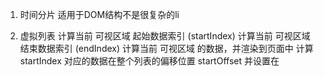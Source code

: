 1. 时间分片
适用于DOM结构不是很复杂的li

2. 虚拟列表
计算当前 可视区域 起始数据索引 (startIndex)
计算当前 可视区域 结束数据索引 (endIndex)
计算当前 可视区域 的数据，并渲染到页面中
计算 startIndex 对应的数据在整个列表的偏移位置 startOffset 并设置在
